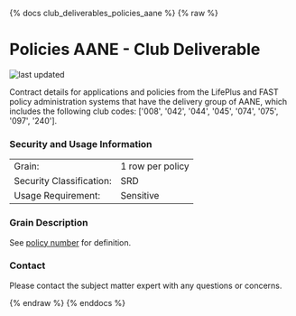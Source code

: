 
{% docs club_deliverables_policies_aane %}
{% raw %}

# Policies AANE - Club Deliverable

![last updated](assets/update_badges/club_deliverables_policies_aane.svg)

Contract details for applications and policies from the LifePlus and FAST policy administration
systems that have the delivery group of AANE, which includes the following
club codes: ['008', '042', '044', '045', '074', '075', '097', '240'].

### Security and Usage Information
|     |     |
| --- | --- |
| Grain:                   | 1 row per policy |
| Security Classification: | SRD  |
| Usage Requirement:       | Sensitive |

### Grain Description
See [policy number](#!/exposure/docs.business_glossary.glossary#policy_number)
for definition.

### Contact
Please contact the subject matter expert with any questions or concerns.


{% endraw %}
{% enddocs %}
    